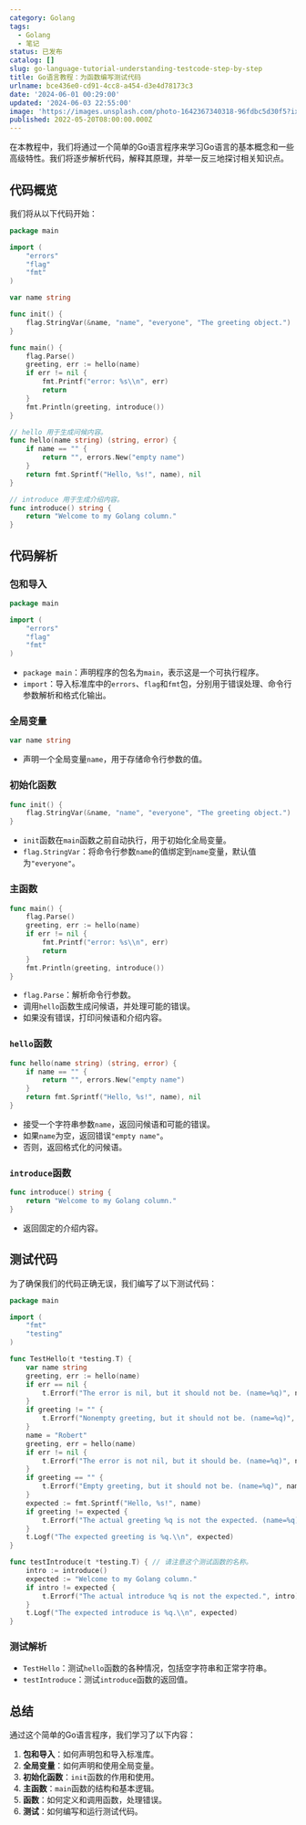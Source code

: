 ```yaml
---
category: Golang
tags:
  - Golang
  - 笔记
status: 已发布
catalog: []
slug: go-language-tutorial-understanding-testcode-step-by-step
title: Go语言教程：为函数编写测试代码
urlname: bce436e0-cd91-4cc8-a454-d3e4d78173c3
date: '2024-06-01 00:29:00'
updated: '2024-06-03 22:55:00'
image: 'https://images.unsplash.com/photo-1642367340318-96fdbc5d30f5?ixlib=rb-4.0.3&q=85&fm=jpg&crop=entropy&cs=srgb'
published: 2022-05-20T08:00:00.000Z
---
```


在本教程中，我们将通过一个简单的Go语言程序来学习Go语言的基本概念和一些高级特性。我们将逐步解析代码，解释其原理，并举一反三地探讨相关知识点。


## 代码概览


我们将从以下代码开始：


```go
package main

import (
	"errors"
	"flag"
	"fmt"
)

var name string

func init() {
	flag.StringVar(&name, "name", "everyone", "The greeting object.")
}

func main() {
	flag.Parse()
	greeting, err := hello(name)
	if err != nil {
		fmt.Printf("error: %s\\n", err)
		return
	}
	fmt.Println(greeting, introduce())
}

// hello 用于生成问候内容。
func hello(name string) (string, error) {
	if name == "" {
		return "", errors.New("empty name")
	}
	return fmt.Sprintf("Hello, %s!", name), nil
}

// introduce 用于生成介绍内容。
func introduce() string {
	return "Welcome to my Golang column."
}

```


## 代码解析


### 包和导入


```go
package main

import (
	"errors"
	"flag"
	"fmt"
)

```

- `package main`：声明程序的包名为`main`，表示这是一个可执行程序。
- `import`：导入标准库中的`errors`、`flag`和`fmt`包，分别用于错误处理、命令行参数解析和格式化输出。

### 全局变量


```go
var name string

```

- 声明一个全局变量`name`，用于存储命令行参数的值。

### 初始化函数


```go
func init() {
	flag.StringVar(&name, "name", "everyone", "The greeting object.")
}

```

- `init`函数在`main`函数之前自动执行，用于初始化全局变量。
- `flag.StringVar`：将命令行参数`name`的值绑定到`name`变量，默认值为`"everyone"`。

### 主函数


```go
func main() {
	flag.Parse()
	greeting, err := hello(name)
	if err != nil {
		fmt.Printf("error: %s\\n", err)
		return
	}
	fmt.Println(greeting, introduce())
}

```

- `flag.Parse`：解析命令行参数。
- 调用`hello`函数生成问候语，并处理可能的错误。
- 如果没有错误，打印问候语和介绍内容。

### `hello`函数


```go
func hello(name string) (string, error) {
	if name == "" {
		return "", errors.New("empty name")
	}
	return fmt.Sprintf("Hello, %s!", name), nil
}

```

- 接受一个字符串参数`name`，返回问候语和可能的错误。
- 如果`name`为空，返回错误`"empty name"`。
- 否则，返回格式化的问候语。

### `introduce`函数


```go
func introduce() string {
	return "Welcome to my Golang column."
}

```

- 返回固定的介绍内容。

## 测试代码


为了确保我们的代码正确无误，我们编写了以下测试代码：


```go
package main

import (
	"fmt"
	"testing"
)

func TestHello(t *testing.T) {
	var name string
	greeting, err := hello(name)
	if err == nil {
		t.Errorf("The error is nil, but it should not be. (name=%q)", name)
	}
	if greeting != "" {
		t.Errorf("Nonempty greeting, but it should not be. (name=%q)", name)
	}
	name = "Robert"
	greeting, err = hello(name)
	if err != nil {
		t.Errorf("The error is not nil, but it should be. (name=%q)", name)
	}
	if greeting == "" {
		t.Errorf("Empty greeting, but it should not be. (name=%q)", name)
	}
	expected := fmt.Sprintf("Hello, %s!", name)
	if greeting != expected {
		t.Errorf("The actual greeting %q is not the expected. (name=%q)", greeting, name)
	}
	t.Logf("The expected greeting is %q.\\n", expected)
}

func testIntroduce(t *testing.T) { // 请注意这个测试函数的名称。
	intro := introduce()
	expected := "Welcome to my Golang column."
	if intro != expected {
		t.Errorf("The actual introduce %q is not the expected.", intro)
	}
	t.Logf("The expected introduce is %q.\\n", expected)
}

```


### 测试解析

- `TestHello`：测试`hello`函数的各种情况，包括空字符串和正常字符串。
- `testIntroduce`：测试`introduce`函数的返回值。

## 总结


通过这个简单的Go语言程序，我们学习了以下内容：

1. **包和导入**：如何声明包和导入标准库。
2. **全局变量**：如何声明和使用全局变量。
3. **初始化函数**：`init`函数的作用和使用。
4. **主函数**：`main`函数的结构和基本逻辑。
5. **函数**：如何定义和调用函数，处理错误。
6. **测试**：如何编写和运行测试代码。
